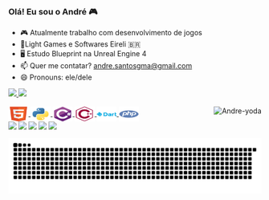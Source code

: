 ### Olá! Eu sou o André 🎮

- 🎮 Atualmente trabalho com desenvolvimento de jogos
- 🏢Light Games e Softwares Eireli :brazil:
- 🖥️ Estudo Blueprint na Unreal Engine 4
- 📫 Quer me contatar? andre.santosgma@gmail.com
- 😄 Pronouns: ele/dele

 <div>
  <a href="https://github.com/andreasnts">
  <img height="180em" src="https://github-readme-stats.vercel.app/api?username=andreasnts&show_icons=true&theme=midnight-purple&include_all_commits=true&count_private=true"/>
  <img height="180em" src="https://github-readme-stats.vercel.app/api/top-langs/?username=andreasnts&layout=compact&langs_count=7&theme=midnight-purple"/>
</div>
<div style="display: inline_block"><br>
  <img align="center" alt="Andre-HTML" height="30" width="40" src="https://raw.githubusercontent.com/devicons/devicon/master/icons/html5/html5-original.svg">
  <img align="center" alt="Andre-Python" height="30" width="40" src="https://raw.githubusercontent.com/devicons/devicon/master/icons/python/python-original.svg">
  <img align="center" alt="Andre-Csharp" height="30" width="40" src="https://raw.githubusercontent.com/devicons/devicon/master/icons/csharp/csharp-original.svg">
  <img align="center" alt="Andre-Cplusplus" height="30" width="40" src="https://github.com/devicons/devicon/blob/master/icons/cplusplus/cplusplus-line.svg">
  <img align="center" alt="Andre-Dart" height="30" width="40" src="https://github.com/devicons/devicon/blob/master/icons/dart/dart-plain-wordmark.svg">
  <img align="center" alt="Andre-Php" height="30" width="40" src="https://github.com/devicons/devicon/blob/master/icons/php/php-plain.svg">
  <img align="right" alt="Andre-yoda" src="https://media.giphy.com/media/krkrHAEodHgzP72rTI/giphy.gif">
</div>
<div> 
  <a href="https://www.youtube.com/channel/UCSOBcx205wG_EeyXTptv27g" target="_blank"><img src="https://img.shields.io/badge/YouTube-FF0000?style=for-the-badge&logo=youtube&logoColor=white" target="_blank"></a>
  <a href="https://instagram.com/dreeh_s" target="_blank"><img src="https://img.shields.io/badge/-Instagram-%23E4405F?style=for-the-badge&logo=instagram&logoColor=white" target="_blank"></a>
  <a href="https://discord.gg/DreS#6926" target="_blank"><img src="https://img.shields.io/badge/Discord-7289DA?style=for-the-badge&logo=discord&logoColor=white" target="_blank"></a> 
  <a href = "mailto:andre.santosgma@gmail.com"><img src="https://img.shields.io/badge/-Gmail-%23333?style=for-the-badge&logo=gmail&logoColor=white" target="_blank"></a>
  <a href="https://www.linkedin.com/in/andré-santos-🎮-17aa5aa1" target="_blank"><img src="https://img.shields.io/badge/-LinkedIn-%230077B5?style=for-the-badge&logo=linkedin&logoColor=white" target="_blank"></a> 
 
</div>

 ![Snake animation](https://github.com/andreasnts/andreasnts/blob/output/github-contribution-grid-snake.svg)


